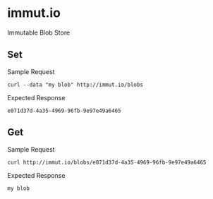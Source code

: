 immut.io
========
Immutable Blob Store

Set
---

Sample Request

```
curl --data "my blob" http://immut.io/blobs
```

Expected Response

```
e071d37d-4a35-4969-96fb-9e97e49a6465
```

Get
---

Sample Request

```
curl http://immut.io/blobs/e071d37d-4a35-4969-96fb-9e97e49a6465
```

Expected Response

```
my blob
```

